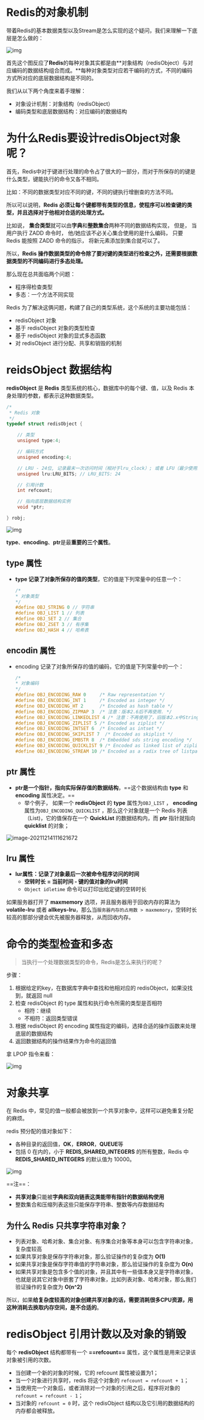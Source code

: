 # Redis的对象机制

带着Redis的基本数据类型以及Stream是怎么实现的这个疑问，我们来理解一下底层是怎么做的：

![img](2021-12-14-Redis的对象机制.assets/db-redis-object-2-2.png)

首先这个图反应了**Redis**的每种对象其实都是由**对象结构（redisObject）与对应编码的数据结构组合而成。**每种对象类型对应若干编码的方式，不同的编码方式所对应的底层数据结构是不同的。

我们从以下两个角度来着手理解：

- 对象设计机制：对象结构（redisObject）
- 编码类型和底层数据结构：对应编码的数据结构



# 为什么Redis要设计redisObject对象呢？

首先，Redis中对于键进行处理的命令占了很大的一部分，而对于所保存的的键是什么类型，键能执行的命令又各不相同。

比如：不同的数据类型对应不同的键，不同的键执行增删查的方法不同。

所以可以说明，**Redis 必须让每个键都带有类型的信息，使程序可以检查键的类型，并且选择对于他相对合适的处理方式。**

比如说， **集合类型**就可以由**字典**和**整数集合**两种不同的数据结构实现， 但是， 当用户执行 ZADD 命令时， 他/她应该不必关心集合使用的是什么编码， 只要 Redis 能按照 ZADD 命令的指示， 将新元素添加到集合就可以了。

所以，**Redis 操作数据类型的命令除了要对键的类型进行检查之外，还需要根据数据类型的不同编码进行多态处理。**

那么现在总共面临两个问题：

- 程序得检查类型
- 多态：一个方法不同实现

Redis 为了解决这俩问题，构建了自己的类型系统，这个系统的主要功能包括：

- redisObject 对象
- 基于 redisObject 对象的类型检查
- 基于 redisObject 对象的显式多态函数
- 对 redisObject 进行分配、共享和销毁的机制



# reidsObject 数据结构

**redisObject** 是 **Redis** 类型系统的核心，数据库中的每个键、值，以及 Redis 本身处理的参数，都表示这种数据类型。

```c
/*
 * Redis 对象
 */
typedef struct redisObject {

    // 类型
    unsigned type:4;

    // 编码方式
    unsigned encoding:4;

    // LRU - 24位, 记录最末一次访问时间（相对于lru_clock）; 或者 LFU（最少使用的数据：8位频率，16位访问时间）
    unsigned lru:LRU_BITS; // LRU_BITS: 24

    // 引用计数
    int refcount;

    // 指向底层数据结构实例
    void *ptr;

} robj;
```

![img](2021-12-14-Redis的对象机制.assets/db-redis-object-1.png)

**type**、**encoding**、**ptr**是最**重要的三个属性**。



## type 属性

- **type 记录了对象所保存的值的类型**，它的值是下列常量中的任意一个：

  ```c
  /*
  * 对象类型
  */
  #define OBJ_STRING 0 // 字符串
  #define OBJ_LIST 1 // 列表
  #define OBJ_SET 2 // 集合
  #define OBJ_ZSET 3 // 有序集
  #define OBJ_HASH 4 // 哈希表
  ```



## encodin 属性

- encoding 记录了对象所保存的值的编码，它的值是下列常量中的一个：

  ```c
  /*
  * 对象编码
  */
  #define OBJ_ENCODING_RAW 0     /* Raw representation */
  #define OBJ_ENCODING_INT 1     /* Encoded as integer */
  #define OBJ_ENCODING_HT 2      /* Encoded as hash table */
  #define OBJ_ENCODING_ZIPMAP 3  /* 注意：版本2.6后不再使用. */
  #define OBJ_ENCODING_LINKEDLIST 4 /* 注意：不再使用了，旧版本2.x中String的底层之一. */
  #define OBJ_ENCODING_ZIPLIST 5 /* Encoded as ziplist */
  #define OBJ_ENCODING_INTSET 6  /* Encoded as intset */
  #define OBJ_ENCODING_SKIPLIST 7  /* Encoded as skiplist */
  #define OBJ_ENCODING_EMBSTR 8  /* Embedded sds string encoding */
  #define OBJ_ENCODING_QUICKLIST 9 /* Encoded as linked list of ziplists */
  #define OBJ_ENCODING_STREAM 10 /* Encoded as a radix tree of listpacks */
  ```



## ptr 属性

- **ptr是一个指针，指向实际保存值的数据结构**，==这个数据结构由 **type** 和 **encoding** 属性决定。==
  - 举个例子， 如果一个 **redisObject** 的 **type** 属性为`OBJ_LIST` ， **encoding** 属性为`OBJ_ENCODING_QUICKLIST` ，那么这个对象就是一个 Redis 列表（List)，它的值保存在一个 **QuickList** 的数据结构内，而 **ptr** 指针就指向 **quicklist** 的对象；

![image-20211214111621672](2021-12-14-Redis的对象机制.assets/image-20211214111621672.png)



## lru 属性

- **lur属性：记录了对象最后一次被命令程序访问的时间**
  - **空转时长** **= 当前时间 - 键的值对象的lru时间**
  - `Object idletime` 命令可以打印出给定键的空转时长

如果服务器打开了 **maxmemory** 选项，并且服务器用于回收内存的算法为 **volatile-lru** 或者 **allkeys-lru**，那么当`服务器内存的占用数 > maxmemory`，空转时长较高的那部分键会优先被服务器释放，从而回收内存。



# 命令的类型检查和多态

> 当执行一个处理数据类型的命令，Redis是怎么来执行的呢？

步骤：

1. 根据给定的key，在数据库字典中查找和他相对应的 redisObject，如果没找到，就返回 null
2. 检查 redisObject 的 type 属性和执行命令所需的类型是否相符
   - 相符：继续
   - 不相符：返回类型错误
3. 根据 redisObject 的 encoding 属性指定的编码，选择合适的操作函数来处理底层的数据结构
4. 返回数据结构的操作结果作为命令的返回值

拿 LPOP 指令来看：

![img](2021-12-14-Redis的对象机制.assets/db-redis-object-3.png)



# 对象共享

在 Redis 中，常见的值一般都会被放到一个共享对象中，这样可以避免重复分配的麻烦。

redis 预分配的值对象如下：

- 各种目录的返回值，**OK**，**ERROR**，**QUEUE**等
- 包括 0 在内的，小于 **REDIS_SHARED_INTEGERS** 的所有整数，Redis 中 **REDIS_SHARED_INTEGERS** 的默认值为 10000。

![img](2021-12-14-Redis的对象机制.assets/db-redis-object-4.png)

==注==：

- **共享对象**只能被**字典和双向链表这类能带有指针的数据结构使用**
- 整数集合和压缩列表这些只能保存字符串、整数等内存数据结构



## 为什么 Redis 只共享字符串对象？

- 列表对象、哈希对象、集合对象、有序集合对象等本身可以包含字符串对象，复杂度较高
- 如果共享对象是保存字符串对象，那么验证操作的复杂度为 **O(1)**
- 如果共享对象是保存字符串值的字符串对象，那么验证操作的复杂度为 **O(n)**
- 如果共享对象是包含多个值的对象，并且其中有一些值本身又是字符串对象，也就是说其它对象中嵌套了字符串对象，比如列表对象、哈希对象，那么我们验证操作的复杂度为 **O(n^2)**



所以，如果**给复杂度较高的对象创建共享对象的话，需要消耗很多CPU资源，用这种消耗去换取内存空间，是不合适的**。



# redisObject 引用计数以及对象的销毁

每个 **redisObject** 结构都带有一个 **==refcount==** 属性，这个属性是用来记录该对象被引用的次数。

- 当创建一个新的对象的时候，它的 refcount 属性被设置为1；
- 当一个对象进行共享时，redis 将这个对象的 `refcount = refcount + 1`；
- 当使用完一个对象后，或者消除对一个对象的引用之后，程序将对象的 `refcount = refcount - 1`；
- 当对象的 `refcount = 0` 时，这个 redisObject 结构以及它引用的数据结构的内存都会被释放。

